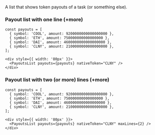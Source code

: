 A list that shows token payouts of a task (or something else).

### Payout list with one line (+more)
```
const payouts = [
  { symbol: 'COOL', amount: 9200000000000000000 },
  { symbol: 'ETH', amount: 750000000000000000 },
  { symbol: 'DAI', amount: 4600000000000000000 },
  { symbol: 'CLNY', amount: 2100000000000000000 },
];

<div style={{ width: '80px' }}>
  <PayoutsList payouts={payouts} nativeToken="CLNY" />
</div>
```

### Payout list with two (or more) lines (+more)
```
const payouts = [
  { symbol: 'COOL', amount: 9200000000000000000 },
  { symbol: 'ETH', amount: 750000000000000000 },
  { symbol: 'DAI', amount: 4600000000000000000 },
  { symbol: 'CLNY', amount: 2100000000000000000 },
];

<div style={{ width: '80px' }}>
  <PayoutsList payouts={payouts} nativeToken="CLNY" maxLines={2} />
</div>
```

